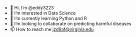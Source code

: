 - 👋 Hi, I’m @eddy3223
- 👀 I’m interested in Data Science
- 🌱 I’m currently learning Python and R
- 💞️ I’m looking to collaborate on predicting harmful diseases
- 📫 How to reach me jzd6af@virginia.edu

<!---
eddy3223/eddy3223 is a ✨ special ✨ repository because its `README.md` (this file) appears on your GitHub profile.
You can click the Preview link to take a look at your changes.
--->
